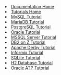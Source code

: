 <li><a href="/documentation/index.html"><span>Documentation Home</span></a></li>
<li><a href="/documentation/tutorials/index.html"><span>Tutorials Home</span></a></li>
<li><a href="/mysql.html"><span>MySQL Tutorial</span></a></li>
<li><a href="/mariadb.html"><span>MariaDB Tutorial</span></a></li>
<li><a href="/postgresql.html"><span>PostgreSQL Tutorial</span></a></li>
<li><a href="/oracle.html"><span>Oracle Tutorial</span></a></li>
<li><a href="/mssql.html"><span>MSSQL Server Tutorial</span></a></li>
<li><a href="/documentation/tutorials/db2onz.html"><span>DB2 on Z Tutorial</span></a></li>
<li><a href="/apache_derby.html"><span>Apache Derby Tutorial</span></a></li>
<li><a href="/informix.html"><span>Informix Tutorial</span></a></li>
<li><a href="/sqlite.html"><span>SQLite Tutorial</span></a></li>
<li><a href="/documentation/tutorials/h2.html"><span>H2 Database Tutorial</span></a></li>
<li><a href="/documentation/tutorials/oracle_autonomous_transaction_processing_database.html"><span>Oracle ATP Tutorial</span></a></li>

